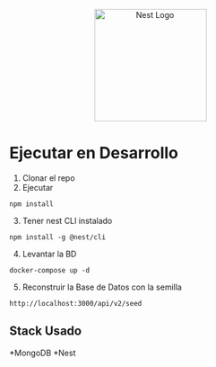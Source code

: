 <p align="center">
  <a href="http://nestjs.com/" target="blank"><img src="https://nestjs.com/img/logo-small.svg" width="200" alt="Nest Logo" /></a>
</p>

# Ejecutar en Desarrollo

1. Clonar el repo
2. Ejecutar
```
npm install
```
3. Tener nest CLI instalado
```
npm install -g @nest/cli
```

4. Levantar la BD
```
docker-compose up -d
```
5. Reconstruir la Base de Datos con la semilla
```
http://localhost:3000/api/v2/seed
```

## Stack Usado
*MongoDB
*Nest